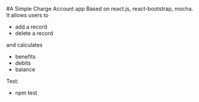 #A Simple Charge Account app 
Based on react.js, react-bootstrap, mocha.
It allows users to 
- add a record
- delete a record

and calculates
- benefits
- debits
- balance

Test:
- npm test
